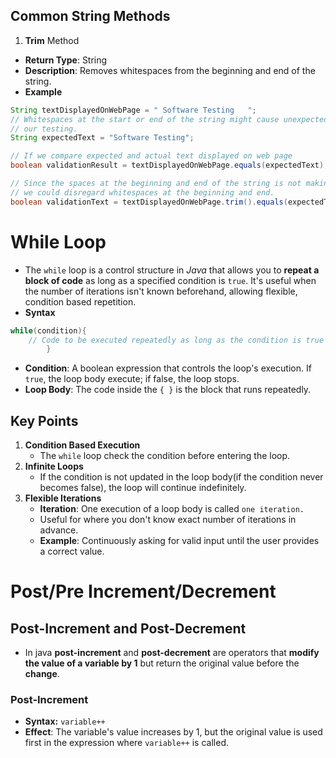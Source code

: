 ## Common String Methods
1. **Trim** Method
* **Return Type**: String
* **Description**: Removes whitespaces from the beginning and end of the string.
* **Example**
```java 
String textDisplayedOnWebPage = " Software Testing   ";
// Whitespaces at the start or end of the string might cause unexpected validation results for
// our testing. 
String expectedText = "Software Testing";

// If we compare expected and actual text displayed on web page
boolean validationResult = textDisplayedOnWebPage.equals(expectedText); // Value of validationResult -> false

// Since the spaces at the beginning and end of the string is not making a difference for a user
// we could disregard whitespaces at the beginning and end. 
boolean validationText = textDisplayedOnWebPage.trim().equals(expectedText); // value of this validation is -> true
```

# While Loop
- The `while` loop is a control structure in *Java* that allows you to **repeat a block of code** as long as
  a specified condition is `true`. It's useful when the number of iterations isn't known beforehand,
  allowing flexible, condition based repetition.
- **Syntax**
```java 
while(condition){
    // Code to be executed repeatedly as long as the condition is true
        } 
```
* **Condition**: A boolean expression that controls the loop's execution. If `true`, the loop body
  execute; if false, the loop stops.
* **Loop Body**: The code inside the `{ }` is the block that runs repeatedly.
## Key Points
1. **Condition Based Execution**
    * The `while` loop check the condition before entering the loop.
2. **Infinite Loops**
    * If the condition is not updated in the loop body(if the condition never becomes false), the loop will
      continue indefinitely.
3. **Flexible Iterations**
    * **Iteration**: One execution of a loop body is called `one iteration.`
    * Useful for where you don't know exact number of iterations in advance.
    * **Example**: Continuously asking for valid input until the user provides a correct value.

# Post/Pre Increment/Decrement

## Post-Increment and Post-Decrement
* In java **post-increment** and **post-decrement** are operators that **modify the value of a variable by 1**
  but return the original value before the **change**.
### Post-Increment
* **Syntax:** `variable++`
* **Effect**: The variable's value increases by 1, but the original value is used first in the expression
  where `variable++` is called. 
